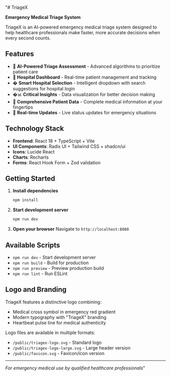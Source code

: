 
"# TriageX

**Emergency Medical Triage System**

TriageX is an AI-powered emergency medical triage system designed to help healthcare professionals make faster, more accurate decisions when every second counts.

## Features

- 🚨 **AI-Powered Triage Assessment** - Advanced algorithms to prioritize patient care
- 🏥 **Hospital Dashboard** - Real-time patient management and tracking
- � **Smart Hospital Selection** - Intelligent dropdown with search suggestions for hospital login
- �📊 **Critical Insights** - Data visualization for better decision making
- 💊 **Comprehensive Patient Data** - Complete medical information at your fingertips
- 🔄 **Real-time Updates** - Live status updates for emergency situations

## Technology Stack

- **Frontend**: React 18 + TypeScript + Vite
- **UI Components**: Radix UI + Tailwind CSS + shadcn/ui
- **Icons**: Lucide React
- **Charts**: Recharts
- **Forms**: React Hook Form + Zod validation

## Getting Started

1. **Install dependencies**
   ```bash
   npm install
   ```

2. **Start development server**
   ```bash
   npm run dev
   ```

3. **Open your browser**
   Navigate to `http://localhost:8080`

## Available Scripts

- `npm run dev` - Start development server
- `npm run build` - Build for production
- `npm run preview` - Preview production build
- `npm run lint` - Run ESLint

## Logo and Branding

TriageX features a distinctive logo combining:
- Medical cross symbol in emergency red gradient
- Modern typography with "TriageX" branding
- Heartbeat pulse line for medical authenticity

Logo files are available in multiple formats:
- `/public/triagex-logo.svg` - Standard logo
- `/public/triagex-logo-large.svg` - Large header version
- `/public/favicon.svg` - Favicon/icon version

---

*For emergency medical use by qualified healthcare professionals*" 
